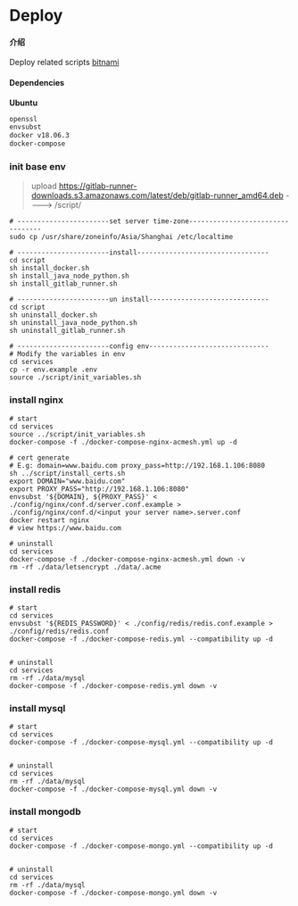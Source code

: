 # Deploy

#### 介绍
Deploy related scripts
[bitnami](https://hub.docker.com/u/bitnami)

#### Dependencies

**Ubuntu**

```txt
openssl
envsubst
docker v18.06.3
docker-compose
```

### init base env

> upload https://gitlab-runner-downloads.s3.amazonaws.com/latest/deb/gitlab-runner_amd64.deb 
>    ----> /script/
```shell
# -----------------------set server time-zone---------------------------------
sudo cp /usr/share/zoneinfo/Asia/Shanghai /etc/localtime

# -----------------------install---------------------------------
cd script
sh install_docker.sh
sh install_java_node_python.sh
sh install_gitlab_runner.sh

# -----------------------un install------------------------------
cd script
sh uninstall_docker.sh
sh uninstall_java_node_python.sh
sh uninstall_gitlab_runner.sh

# -----------------------config env------------------------------
# Modify the variables in env
cd services
cp -r env.example .env
source ./script/init_variables.sh
```

### install nginx

```shell
# start
cd services
source ../script/init_variables.sh
docker-compose -f ./docker-compose-nginx-acmesh.yml up -d

# cert generate
# E.g: domain=www.baidu.com proxy_pass=http://192.168.1.106:8080
sh ../script/install_certs.sh
export DOMAIN="www.baidu.com"
export PROXY_PASS="http://192.168.1.106:8080"
envsubst '${DOMAIN}, ${PROXY_PASS}' < ./config/nginx/conf.d/server.conf.example > ./config/nginx/conf.d/<input your server name>.server.conf
docker restart nginx
# view https://www.baidu.com

# uninstall 
cd services
docker-compose -f ./docker-compose-nginx-acmesh.yml down -v
rm -rf ./data/letsencrypt ./data/.acme
```


### install redis

```shell
# start
cd services
envsubst '${REDIS_PASSWORD}' < ./config/redis/redis.conf.example > ./config/redis/redis.conf
docker-compose -f ./docker-compose-redis.yml --compatibility up -d


# uninstall 
cd services
rm -rf ./data/mysql
docker-compose -f ./docker-compose-redis.yml down -v
```

### install mysql

```shell
# start
cd services
docker-compose -f ./docker-compose-mysql.yml --compatibility up -d


# uninstall 
cd services
rm -rf ./data/mysql
docker-compose -f ./docker-compose-mysql.yml down -v
```

### install mongodb

```shell
# start
cd services
docker-compose -f ./docker-compose-mongo.yml --compatibility up -d


# uninstall 
cd services
rm -rf ./data/mysql
docker-compose -f ./docker-compose-mongo.yml down -v
```